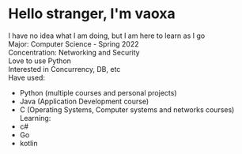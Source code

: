 # Hello stranger, I'm vaoxa

I have no idea what I am doing, but I am here to learn as I go \
Major: Computer Science - Spring 2022 \
Concentration: Networking and Security \
Love to use Python \
Interested in Concurrency, DB, etc \
Have used:
+ Python (multiple courses and personal projects)
+ Java (Application Development course)
+ C (Operating Systems, Computer systems and networks courses)
Learning:
+ c#
+ Go
+ kotlin
